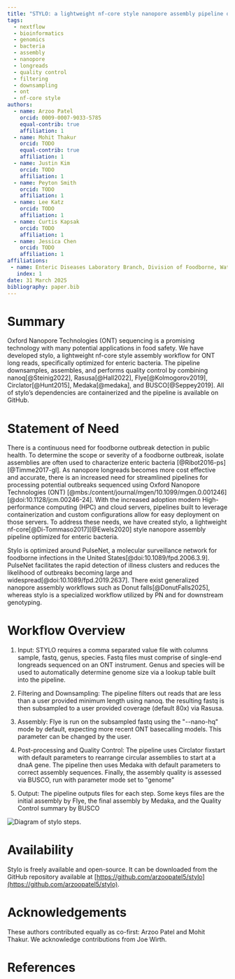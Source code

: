 ```yaml
--- 
title: "STYLO: a lightweight nf-core style nanopore assembly pipeline optimized for enteric bacteria"
tags: 
  - nextflow 
  - bioinformatics 
  - genomics 
  - bacteria 
  - assembly 
  - nanopore 
  - longreads 
  - quality control 
  - filtering 
  - downsampling 
  - ont 
  - nf-core style 
authors: 
  - name: Arzoo Patel 
    orcid: 0009-0007-9033-5785 
    equal-contrib: true 
    affiliation: 1 
  - name: Mohit Thakur 
    orcid: TODO 
    equal-contrib: true 
    affiliation: 1 
  - name: Justin Kim 
    orcid: TODO 
    affiliation: 1 
  - name: Peyton Smith 
    orcid: TODO 
    affiliation: 1 
  - name: Lee Katz 
    orcid: TODO 
    affiliation: 1 
  - name: Curtis Kapsak 
    orcid: TODO 
    affiliation: 1
  - name: Jessica Chen 
    orcid: TODO 
    affiliation: 1 
affiliations: 
 - name: Enteric Diseases Laboratory Branch, Division of Foodborne, Waterborne, and Environmental Diseases, National Center for Emerging and Zoonotic Infectious Diseases, Centers for Disease Control and Prevention, Atlanta, Georgia 
   index: 1 
date: 31 March 2025 
bibliography: paper.bib 
---
```


# Summary

Oxford Nanopore Technologies (ONT) sequencing is a promising technology with many potential applications in food safety. We have developed stylo, a lightweight nf-core style assembly workflow for ONT long reads, specifically optimized for enteric bacteria. The pipeline downsamples, assembles, and performs quality control by combining nanoq[@Steinig2022], Rasusa[@Hall2022], Flye[@Kolmogorov2019], Circlator[@Hunt2015], Medaka[@medaka], and BUSCO[@Seppey2019].  All of stylo’s dependencies are containerized and the pipeline is available on GitHub. 

# Statement of Need

There is a continuous need for foodborne outbreak detection in public health. To determine the scope or severity of a foodborne outbreak, isolate assemblies are often used to characterize enteric bacteria [@Ribot2016-ps][@Timme2017-gl]. As nanopore longreads becomes more cost effective and accurate, there is an increased need for streamlined pipelines for processing potential outbreaks sequenced using Oxford Nanopore Technologies (ONT) [@mbs:/content/journal/mgen/10.1099/mgen.0.001246][@doi:10.1128/jcm.00246-24]. With the increased adoption modern High-performance computing (HPC) and cloud servers, pipelines built to leverage containerization and custom configurations allow for easy deployment on those servers. To address these needs, we have created stylo, a lightweight nf-core[@Di-Tommaso2017][@Ewels2020] style nanopore assembly pipeline optimized for enteric bacteria.  

Stylo is optimized around PulseNet, a molecular surveillance network for foodborne infections in the United States[@doi:10.1089/fpd.2006.3.9]. PulseNet facilitates the rapid detection of illness clusters and reduces the likelihood of outbreaks becoming large and widespread[@doi:10.1089/fpd.2019.2637]. There exist generalized nanopore assembly workflows such as Donut falls[@DonutFalls2025], whereas stylo is a specialized workflow utilized by PN and for downstream genotyping.  

# Workflow Overview

1. Input: STYLO requires a comma separated value file with columns sample, fastq, genus, species. Fastq files must comprise of single-end longreads sequenced on an ONT instrument. Genus and species will be used to automatically determine genome size via a lookup table built into the pipeline.  

2. Filtering and Downsampling: The pipeline filters out reads that are less than a user provided minimum length using nanoq. the resulting fastq is then subsampled to a user provided coverage (default 80x) via Rasusa. 

3. Assembly: Flye is run on the subsampled fastq using the "--nano-hq" mode by default, expecting more recent ONT basecalling models. This parameter can be changed by the user. 

4. Post-processing and Quality Control: The pipeline uses Circlator fixstart with default parameters to rearrange circular assemblies to start at a dnaA gene. The pipeline then uses Medaka with default parameters to correct assembly sequences. Finally, the assembly quality is assessed via BUSCO, run with parameter mode set to "genome" 

5. Output: The pipeline outputs files for each step. Some keys files are the initial assembly by Flye, the final assembly by Medaka, and the Quality Control summary by BUSCO 

![Diagram of stylo steps.](/github/workspace/assets/stylo_tubemap.png)

# Availability

Stylo is freely available and open-source. It can be downloaded from the GitHub repository available at [https://github.com/arzoopatel5/stylo](https://github.com/arzoopatel5/stylo).

# Acknowledgements

These authors contributed equally as co-first: Arzoo Patel and Mohit Thakur. We acknowledge contributions from Joe Wirth. 

# References
